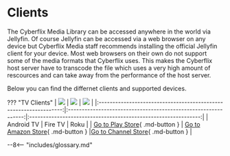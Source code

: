 # Clients
The Cyberflix Media Library can be accessed anywhere in the world via Jellyfin. Of course Jellyfin can be accessed via a web browser on any device but Cyberflix Media staff recommends installing the official Jellyfin client for your device. Most web browsers on their own do not support some of the media formats that Cyberflix uses. This makes the Cyberflix host server have to transcode the file which uses a very high amount of rescources and can take away from the performance of the host server.

Below you can find the differnet clients and supported devices.

??? "TV Clients"
    | <img src="https://jellyfin.org/images/clients/androidtv.svg" /> | <img src="https://jellyfin.org/images/clients/firetv.svg" /> | <img src="https://jellyfin.org/images/clients/roku.svg" /> |
    |:-----------------------------------------------------------------:|:--------------------------------------------------------------:|:--------------------------------------------------------------:|
    | Android TV                                                      | Fire TV                                                      | Roku                                                      |
    | [Go to Play Store][1]{ .md-button }                             | [Go to Amazon Store][1]{ .md-button }                        |[Go to Channel Store][1]{ .md-button }                        |



[1]: https://play.google.com/store/apps/details?id=org.jellyfin.androidtv
--8<-- "includes/glossary.md"
